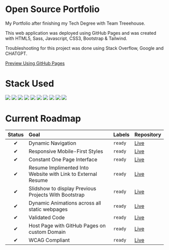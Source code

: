 <h1>Open Source Portfolio</h1>
My Portfolio after finishing my Tech Degree with Team Treeehouse.

This web application was deployed using GitHub Pages and was created with HTML5, Sass, Javascript, CSS3, Bootstrap & Tailwind.

Troubleshooting for this project was done using Stack Overflow, Google and CHATGPT.

<a href="https://www.elijahpereira.com">Preview Using GitHub Pages</a>
 
</hr>

# Stack Used
<img src="https://img.shields.io/badge/HTML5-E34F26.svg?style=for-the-badge&logo=HTML5&logoColor=white"> <img src="https://img.shields.io/badge/Sass-CC6699.svg?style=for-the-badge&logo=Sass&logoColor=white"> <img src="https://img.shields.io/badge/CSS3-1572B6.svg?style=for-the-badge&logo=CSS3&logoColor=white"> <img src="https://img.shields.io/badge/JavaScript-F7DF1E.svg?style=for-the-badge&logo=JavaScript&logoColor=black"> <img src="https://img.shields.io/badge/OpenAI-412991.svg?style=for-the-badge&logo=OpenAI&logoColor=white"> <img src="https://img.shields.io/badge/Tailwind%20CSS-06B6D4.svg?style=for-the-badge&logo=Tailwind-CSS&logoColor=white"> <img src="https://img.shields.io/badge/Bootstrap-7952B3.svg?style=for-the-badge&logo=Bootstrap&logoColor=white"> <img src="https://img.shields.io/badge/Font%20Awesome-528DD7.svg?style=for-the-badge&logo=Font-Awesome&logoColor=white"> <img src="https://img.shields.io/badge/Visual%20Studio%20Code-007ACC.svg?style=for-the-badge&logo=Visual-Studio-Code&logoColor=white"> <img src="https://img.shields.io/badge/GitHub-181717.svg?style=for-the-badge&logo=GitHub&logoColor=white">

# Current Roadmap

| Status | Goal | Labels | Repository |
| :---: | :--- | --- | --- |
| ✔ | Dynamic Navigation | `ready` | <a href='https://github.com/elijahpereira/elijahpereira.github.io'>Live</a> |
| ✔ | Responsive Mobile-First Styles | `ready` |  <a href='https://github.com/elijahpereira/elijahpereira.github.io'>Live</a> |
| ✔ | Constant One Page Interface | `ready` |  <a href='https://github.com/elijahpereira/elijahpereira.github.io'>Live</a> |
| ✔ | Resume Implimented Into Website with Link to External Resume | `ready` |  <a href='https://github.com/elijahpereira/elijahpereira.github.io'>Live</a> |
| ✔ | Slidshow to display Previous Projects With Bootstrap | `ready` |  <a href='https://github.com/elijahpereira/elijahpereira.github.io'>Live</a> |
| ✔ | Dynamic Animations across all static webpages | `ready` |  <a href='https://github.com/elijahpereira/elijahpereira.github.io'>Live</a> |
| ✔ | Validated Code | `ready` |  <a href='https://github.com/elijahpereira/elijahpereira.github.io'>Live</a> |
| ✔ | Host Page with GitHub Pages on custom Domain | `ready` |  <a href='https://github.com/elijahpereira/elijahpereira.github.io'>Live</a> |
| ✔ | WCAG Compliant  | `ready` |  <a href='https://github.com/elijahpereira/elijahpereira.github.io'>Live</a> |
